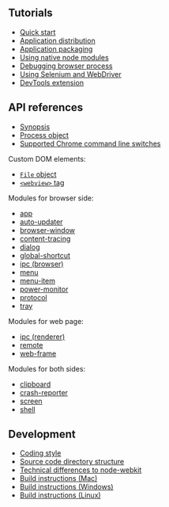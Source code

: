 ## Tutorials

* [Quick start](tutorial/quick-start.md)
* [Application distribution](tutorial/application-distribution.md)
* [Application packaging](tutorial/application-packaging.md)
* [Using native node modules](tutorial/using-native-node-modules.md)
* [Debugging browser process](tutorial/debugging-browser-process.md)
* [Using Selenium and WebDriver](tutorial/using-selenium-and-webdriver.md)
* [DevTools extension](tutorial/devtools-extension.md)

## API references

* [Synopsis](api/synopsis.md)
* [Process object](api/process.md)
* [Supported Chrome command line switches](api/chrome-command-line-switches.md)

Custom DOM elements:

* [`File` object](app/file-object.md)
* [`<webview>` tag](app/web-view-tag.md)

Modules for browser side:

* [app](api/app.md)
* [auto-updater](api/auto-updater.md)
* [browser-window](api/browser-window.md)
* [content-tracing](api/content-tracing.md)
* [dialog](api/dialog.md)
* [global-shortcut](api/global-shortcut.md)
* [ipc (browser)](api/ipc-browser.md)
* [menu](api/menu.md)
* [menu-item](api/menu-item.md)
* [power-monitor](api/power-monitor.md)
* [protocol](api/protocol.md)
* [tray](api/tray.md)

Modules for web page:

* [ipc (renderer)](api/ipc-renderer.md)
* [remote](api/remote.md)
* [web-frame](api/web-frame.md)

Modules for both sides:

* [clipboard](api/clipboard.md)
* [crash-reporter](api/crash-reporter.md)
* [screen](api/screen.md)
* [shell](api/shell.md)

## Development

* [Coding style](development/coding-style.md)
* [Source code directory structure](development/source-code-directory-structure.md)
* [Technical differences to node-webkit](development/atom-shell-vs-node-webkit.md)
* [Build instructions (Mac)](development/build-instructions-mac.md)
* [Build instructions (Windows)](development/build-instructions-windows.md)
* [Build instructions (Linux)](development/build-instructions-linux.md)
